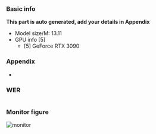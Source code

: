 ### Basic info

**This part is auto generated, add your details in Appendix**

* Model size/M: 13.11
* GPU info \[5\]
  * \[5\] GeForce RTX 3090

### Appendix

* 

### WER
```

```

### Monitor figure
![monitor](./monitor.png)
